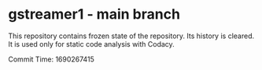 # gstreamer1 - main branch

This repository contains frozen state of the repository.
Its history is cleared. It is used only for static code
analysis with Codacy.

Commit Time: 1690267415